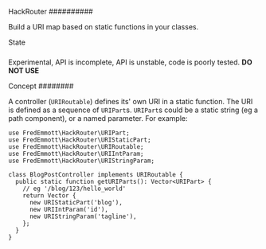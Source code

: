 HackRouter
##########

Build a URI map based on static functions in your classes.

State
#####

Experimental, API is incomplete, API is unstable, code is poorly tested. **DO NOT USE**

Concept
########

A controller (`URIRoutable`) defines its' own URI in a static function. The URI is defined as a sequence of `URIPart`s.
`URIPart`s could be a static string (eg a path component), or a named parameter. For example:

```Hack
use FredEmmott\HackRouter\URIPart;
use FredEmmott\HackRouter\URIStaticPart;
use FredEmmott\HackRouter\URIRoutable;
use FredEmmott\HackRouter\URIIntParam;
use FredEmmott\HackRouter\URIStringParam;

class BlogPostController implements URIRoutable {
  public static function getURIParts(): Vector<URIPart> {
    // eg '/blog/123/hello_world'
    return Vector {
      new URIStaticPart('blog'),
      new URIIntParam('id'),
      new URIStringParam('tagline'),
    };
  }
}
```
